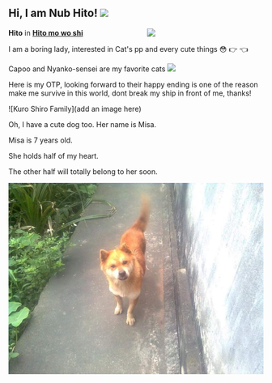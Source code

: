 <h2> Hi, I am Nub Hito! <img src="https://media.giphy.com/media/l4FGzTDDUZ3OPorFS/giphy.gif" width="50"></h2>
<img align='right' src="https://media.giphy.com/media/kE20QFkeUhpx02X8Pe/giphy.gif" width="230">

**Hito** in **[Hito mo wo shi](https://www.degruyter.com/document/doi/10.1515/9780824863951-106/pdf)**

I am a boring lady, interested in Cat's pp and every cute things :flushed: :point_right: :point_left:

Capoo and Nyanko-sensei are my favorite cats <img src="https://media.giphy.com/media/xUPGGecxiqAvxUqd20/giphy.gif" width="200">

Here is my OTP, looking forward to their happy ending is one of the reason make me survive in this world, dont break my ship in front of me, thanks!

![Kuro Shiro Family](add an image here)

Oh, I have a cute dog too. Her name is Misa.

Misa is 7 years old.

She holds half of my heart.

The other half will totally belong to her soon.

![This is Misa](assets/img/misa.jpg)